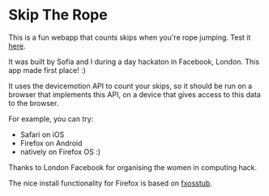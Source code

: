 # Skip The Rope

This is a fun webapp that counts skips when you're rope jumping.
Test it [here](http://alicelieutier.github.com/skiptherope/).

It was built by Sofia and I during a day hackaton in Facebook, London. This app made first place! :)

It uses the devicemotion API to count your skips, so it should be run on a browser that implements this API, on a device that gives access to this data to the browser.

For example, you can try:

- Safari on iOS
- Firefox on Android
- natively on Firefox OS :)

Thanks to London Facebook for organising the women in computing hack.

The nice install functionality for Firefox is based on [fxosstub](https://github.com/Jaxo/fxosstub).
